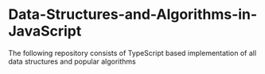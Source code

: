# Data-Structures-and-Algorithms-in-JavaScript
The following repository consists of TypeScript based implementation of all data structures and popular algorithms
